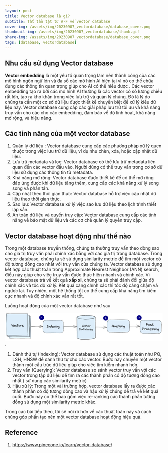 ```yaml
---
layout: post
title: Vector database là gì?
subtitle: Tất tần tật từ A-F về vector database
cover-img: /assets/img/20230907_vectordatabase/database_cover.png
thumbnail-img: /assets/img/20230907_vectordatabase/thumb.gif
share-img: /assets/img/20230907_vectordatabase/database_cover.png
tags: [database, vectordatabase]
---
```


## Nhu cầu sử dụng Vector database

**Vector embedding** là một yếu tố quan trọng làm nên thành công của các mô hình ngôn ngữ lớn và đa số các mô hình AI hiện tại vì nó có thể chứa đựng các thông tin quan trọng giúp cho AI có thể hiểu được . Các vector embedding tạo ra bởi các mô hình AI thường là các vector có số lượng chiều rất lớn, tạo ra khó khăn trong việc lưu trữ và quản lý chúng.
Đó là lý do chúng ta cần một cơ sở dữ liệu được thiết kế chuyên biệt để xử lý kiểu dữ liệu này. Vector database cung cấp các giải pháp lưu trữ tối ưu và khả năng truy vấn cho các cho các embedding, đảm bảo về độ linh hoạt, khả năng mở rộng, và hiệu năng.

## Các tính năng của một vector database

1. Quản lý dữ liệu : Vector database cung cấp các phương pháp xử lý quen thuộc trong việc lưu trữ dữ liệu, ví dụ như chèn, xóa, hoặc cập nhật dữ liệu. 
2. Lưu trữ metadata và lọc: Vector database có thể lưu trữ metadata liên quan đến các vector đầu vào. Người dùng có thể truy vấn trong cơ sở dữ liệu sử dụng các thông tin từ metadata.
3. Khả năng mở rộng: Vector database được thiết kế để có thể mở rộng đáp ứng được khi dữ liệu tăng thêm, cung cấp các khả năng xử lý song song và phân tán.
4. Cập nhật theo thời gian thực: Vector database hỗ trợ việc cập nhật dữ liệu theo thời gian thực.
5. Sao lưu: Vector database xử lý việc sao lưu dữ liệu theo lịch trình thiết lập sẵn.
6. An toàn dữ liệu và quyền truy cập: Vector database cung cấp các tính năng về bảo mật dữ liệu và các cơ chế quản lý quyền truy cập.

## Vector database hoạt động như thế nào

Trong một database truyền thống, chúng ta thường truy vấn theo dòng sao cho giá trị truy vấn phải chính xác bằng với các giá trị trong database. Trong vector database, chúng ta sẽ sử dụng similarity metric để tìm một vector có độ tương đồng cao nhất với truy vấn của chúng ta.
Vector database sử dụng kết hợp các thuật toán trong Approximate Nearest Neighbor (ANN) search, điều này giúp cho việc truy vấn được thực hiện nhanh và chính xác. Vì vector database trả về kết quả **xấp xỉ**, chúng ta sẽ phải đánh đổi giữa độ chính xác và tốc độ xử lý. Kết quả càng chính xác thì tốc độ càng chậm và ngược lại. Tuy nhiên, một hệ thống tốt có thể cung cấp khả năng tìm kiếm cực nhanh và độ chính xác vẫn rất tốt.

Luồng hoạt động của một vector database như sau

![alt text](/assets/img/20230907_vectordatabase/vector_database_pipeline.png ).

1. Đánh thứ tự (Indexing): Vector database sử dụng các thuật toán như PQ, LSH, HNSW để đánh thứ tự cho các vector. Bước này chuyển một vector thành một cấu trúc dữ liệu giúp cho việc tìm kiếm nhanh hơn.
2. Truy vấn (Querying): Vector database so sánh vector truy vấn với các vector trong tập dữ liệu để tìm ra các thành phần có độ tương đồng cao nhất ( sử dụng các similarity metric)
3. Hậu xử lý: Trong một vài trường hợp, vector database lấy ra được các thành phần có độ tương đồng cao và hậu xử lý chúng để trả về kết quả cuối. Bước này có thể bao gồm việc re-ranking các thành phần tương đồng sử dụng một similarity metric khác.

Trong các bài tiếp theo, tôi sẽ nói rõ hơn về các thuật toán này và cách chúng góp phần tạo nên một vector database hoạt động hiệu quả.

## Reference
1. https://www.pinecone.io/learn/vector-database/
